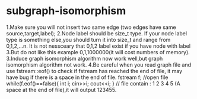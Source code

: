 # subgraph-isomorphism

1.Make sure you will not insert two same edge (two edges have same source,target,label);
2.Node label should be size_t type. If your node label type is something else,you should turn it into size_t and range from 0,1,2,...n. It is not nessceary that  0,1,2 label exist if you have node with label 3.But do not like this example 0,1,1000000(it will cost numbers of memory).
3.Induce graph isomorphism algorithm now work well,but graph isomorphism algorithm not work.
4.Be careful when you read graph file and use  fstream::eof() to check if fstream has reached the end of file, it may have bug if there is a space in the end of file.
fstream f;
//open file
while(f.eof()==false){
	int i;
	cin>>i;
	cout<<i;
}
// file contain  : 1 2 3 4 5  (A space at the end of file),it will output 123455.